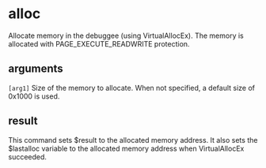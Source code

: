 # alloc

Allocate memory in the debuggee (using VirtualAllocEx). The memory is allocated with PAGE_EXECUTE_READWRITE protection.

## arguments

`[arg1]` Size of the memory to allocate. When not specified, a default size of 0x1000 is used.

## result

This command sets $result to the allocated memory address. It also sets the $lastalloc variable to the allocated memory address when VirtualAllocEx succeeded.
